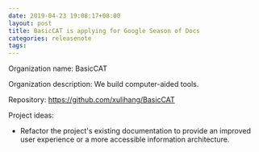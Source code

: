 ```yaml
---
date: 2019-04-23 19:08:17+08:00
layout: post
title: BasicCAT is applying for Google Season of Docs
categories: releasenote
tags: 
---
```


Organization name: BasicCAT

Organization description: We build computer-aided tools.

Repository: <https://github.com/xulihang/BasicCAT>

Project ideas:

* Refactor the project's existing documentation to provide an improved user experience or a more accessible information architecture.




